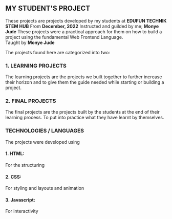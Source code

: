 ## MY STUDENT'S PROJECT
These projects are projects developed by my students at **EDUFUN TECHNIK STEM HUB** From **December, 2022** 
Instructed and guilded by me; **Monye Jude**
These projects were a practical approach for them on how to build a project using the fundamental Web Frontend Language.  
Taught by **Monye Jude**

The projects found here are categorized into two:

### 1. LEARNING PROJECTS
The learning projects are the projects we built together to further increase their horizon and to give them the guide needed while starting or building a project.

### 2. FINAL PROJECTS
The final projects are the projects built by the students at the end of their learning process. To put into practice what they have learnt by themselves.


### TECHNOLOGIES / LANGUAGES
The projects were developed using 
#### 1. HTML: 
For the structuring
#### 2. CSS:
For styling and layouts and animation
#### 3. Javascript:
For interactivity 